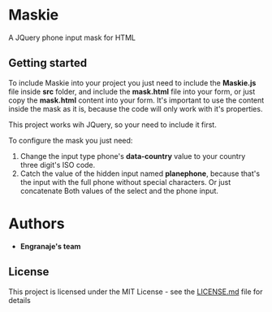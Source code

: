 # Maskie
A JQuery phone input mask for HTML

## Getting started
To include Maskie into your project you just need to include the **Maskie.js** file inside **src** folder, and include the **mask.html** file into your form, or just copy the **mask.html** content into your form.
It's important to use the content inside the mask as it is, because the code will only work with it's properties.

This project works wih JQuery, so your need to include it first.

To configure the mask you just need:
1. Change the input type phone's **data-country** value to your country three digit's ISO code.
2. Catch the value of the hidden input named **planephone**, because that's the input with the full phone without special characters. Or just concatenate Both values of the select and the phone input.

# Authors
* **Engranaje's team**

## License
This project is licensed under the MIT License - see the [LICENSE.md](LICENSE.txt) file for details
